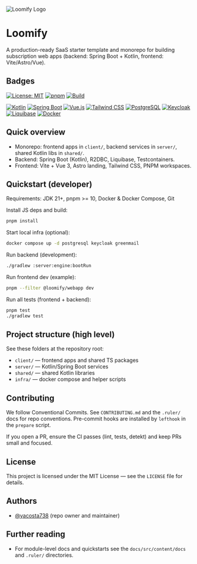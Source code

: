 
![Loomify Logo](https://dev-to-uploads.s3.amazonaws.com/uploads/articles/th5xamgrr6se0x5ro4g6.png)

# Loomify

A production-ready SaaS starter template and monorepo for building subscription web apps (backend: Spring Boot + Kotlin, frontend: Vite/Astro/Vue).

## Badges

[![License: MIT](https://img.shields.io/badge/license-MIT-green.svg)](https://opensource.org/licenses/MIT)
[![pnpm](https://img.shields.io/badge/package--manager-pnpm-blue)](https://pnpm.io/)
[![Build](https://img.shields.io/badge/build-gradle-brightgreen)](https://gradle.org/)

<!-- Language & Tech badges -->
[![Kotlin](https://img.shields.io/badge/Kotlin-%E2%9C%93-7f52ff?logo=kotlin&logoColor=white)](https://kotlinlang.org/)
[![Spring Boot](https://img.shields.io/badge/Spring%20Boot-%E2%9C%93-6DB33F?logo=spring&logoColor=white)](https://spring.io/projects/spring-boot)
[![Vue.js](https://img.shields.io/badge/Vue.js-3.x-41B883?logo=vue.js&logoColor=white)](https://vuejs.org/)
[![Tailwind CSS](https://img.shields.io/badge/TailwindCSS-4.x-06B6D4?logo=tailwindcss&logoColor=white)](https://tailwindcss.com/)
[![PostgreSQL](https://img.shields.io/badge/PostgreSQL-%E2%9C%93-336791?logo=postgresql&logoColor=white)](https://www.postgresql.org/)
[![Keycloak](https://img.shields.io/badge/Keycloak-%E2%9C%93-A82A2A?logo=keycloak&logoColor=white)](https://www.keycloak.org/)
[![Liquibase](https://img.shields.io/badge/Liquibase-%E2%9C%93-F0A500?logo=liquibase&logoColor=white)](https://www.liquibase.org/)
[![Docker](https://img.shields.io/badge/Docker-%E2%9C%93-2496ED?logo=docker&logoColor=white)](https://www.docker.com/)

## Quick overview

- Monorepo: frontend apps in `client/`, backend services in `server/`, shared Kotlin libs in `shared/`.
- Backend: Spring Boot (Kotlin), R2DBC, Liquibase, Testcontainers.
- Frontend: Vite + Vue 3, Astro landing, Tailwind CSS, PNPM workspaces.

## Quickstart (developer)

Requirements: JDK 21+, pnpm >= 10, Docker & Docker Compose, Git

Install JS deps and build:

```bash
pnpm install
```

Start local infra (optional):

```bash
docker compose up -d postgresql keycloak greenmail
```

Run backend (development):

```bash
./gradlew :server:engine:bootRun
```

Run frontend dev (example):

```bash
pnpm --filter @loomify/webapp dev
```

Run all tests (frontend + backend):

```bash
pnpm test
./gradlew test
```

## Project structure (high level)

See these folders at the repository root:

- `client/` — frontend apps and shared TS packages
- `server/` — Kotlin/Spring Boot services
- `shared/` — shared Kotlin libraries
- `infra/` — docker compose and helper scripts

## Contributing

We follow Conventional Commits. See `CONTRIBUTING.md` and the `.ruler/` docs for repo conventions. Pre-commit hooks are installed by `lefthook` in the `prepare` script.

If you open a PR, ensure the CI passes (lint, tests, detekt) and keep PRs small and focused.

## License

This project is licensed under the MIT License — see the `LICENSE` file for details.

## Authors

- [@yacosta738](https://www.github.com/yacosta738) (repo owner and maintainer)

## Further reading

- For module-level docs and quickstarts see the `docs/src/content/docs` and `.ruler/` directories.
